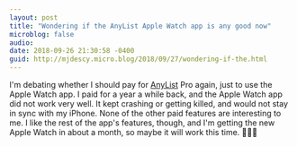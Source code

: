 ```yaml
---
layout: post
title: "Wondering if the AnyList Apple Watch app is any good now"
microblog: false
audio: 
date: 2018-09-26 21:30:58 -0400
guid: http://mjdescy.micro.blog/2018/09/27/wondering-if-the.html
---
```

I'm debating whether I should pay for [AnyList](https://www.anylist.com) Pro again, just to use the Apple Watch app. I paid for a year a while back, and the Apple Watch app did not work very well. It kept crashing or getting killed, and would not stay in sync with my iPhone. None of the other paid features are interesting to me. I like the rest of the app's features, though, and I'm getting the new Apple Watch in about a month, so maybe it will work this time. 🤷🏼‍♂️
